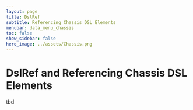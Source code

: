 ```yaml
---
layout: page
title: DslRef
subtitle: Referencing Chassis DSL Elements
menubar: data_menu_chassis
toc: false
show_sidebar: false
hero_image: ../assets/Chassis.png
---
```

# DslRef and Referencing Chassis DSL Elements

tbd
